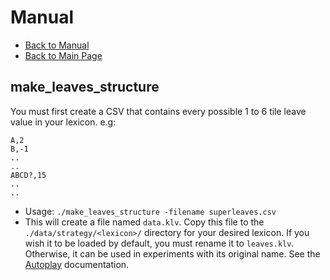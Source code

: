 # Manual

- [Back to Manual](/macondo/manual)
- [Back to Main Page](/macondo)

## make_leaves_structure

You must first create a CSV that contains every possible 1 to 6 tile
leave value in your lexicon. e.g:

```
A,2
B,-1
..
..
ABCD?,15
..
..
```

- Usage: `./make_leaves_structure -filename superleaves.csv`
- This will create a file named `data.klv`. Copy this file to the
  `./data/strategy/<lexicon>/` directory for your desired lexicon. If you
  wish it to be loaded by default, you must rename it to
  `leaves.klv`. Otherwise, it can be used in experiments with its original
  name. See the [Autoplay](/macondo/manual/autoplay.html) documentation.
